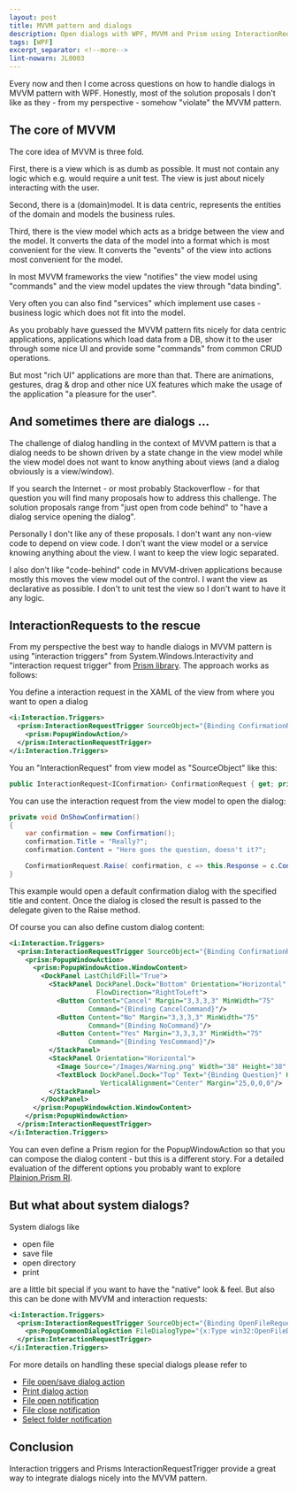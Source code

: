 ```yaml
---
layout: post
title: MVVM pattern and dialogs
description: Open dialogs with WPF, MVVM and Prism using InteractionRequests and PopupWindowAction.
tags: [WPF]
excerpt_separator: <!--more-->
lint-nowarn: JL0003
---
```


Every now and then I come across questions on how to handle dialogs in MVVM pattern with WPF.
Honestly, most of the solution proposals I don't like as they - from my perspective - somehow
"violate" the MVVM pattern.

<!--more-->

## The core of MVVM

The core idea of MVVM is three fold.

First, there is a view which is as dumb as possible. It must not contain any logic which e.g. would require a unit test. 
The view is just about nicely interacting with the user.

Second, there is a (domain)model. It is data centric, represents the entities of the domain and models the business rules.

Third, there is the view model which acts as a bridge between the view and the model. It converts the data of the model into 
a format which is most convenient for the view. It converts the "events" of the view into actions most convenient for the model.

In most MVVM frameworks the view "notifies" the view model using "commands" and the view model updates the view through "data binding".

Very often you can also find "services" which implement use cases - business logic which does not fit into the model.

As you probably have guessed the MVVM pattern fits nicely for data centric applications, applications which load data from a DB, show it
to the user through some nice UI and provide some "commands" from common CRUD operations.

But most "rich UI" applications are more than that. There are animations, gestures, drag & drop and other nice UX features which make
the usage of the application "a pleasure for the user".

## And sometimes there are dialogs ...

The challenge of dialog handling in the context of MVVM pattern is that a dialog needs to be shown driven by 
a state change in the view model while the view model does not want to know anything about views (and a dialog obviously is a view/window).

If you search the Internet - or most probably Stackoverflow - for that question you will find many proposals how to address 
this challenge. The solution proposals range from "just open from code behind" to "have a dialog service opening the dialog".

Personally I don't like any of these proposals. I don't want any non-view code to depend on view code. I don't want the view model or a service
knowing anything about the view. I want to keep the view logic separated.

I also don't like "code-behind" code in MVVM-driven applications because mostly this moves the view model out of the control. I want the view
as declarative as possible. I don't to unit test the view so I don't want to have it any logic.

## InteractionRequests to the rescue

From my perspective the best way to handle dialogs in MVVM pattern is using "interaction triggers" from System.Windows.Interactivity and
"interaction request trigger" from [Prism library](https://github.com/PrismLibrary/Prism). The approach works as follows:

You define a interaction request in the XAML of the view from where you want to open a dialog

```xml
<i:Interaction.Triggers>
  <prism:InteractionRequestTrigger SourceObject="{Binding ConfirmationRequest, Mode=OneWay}">
    <prism:PopupWindowAction/>
  </prism:InteractionRequestTrigger>
</i:Interaction.Triggers>
```

You an "InteractionRequest" from view model as "SourceObject" like this:

```csharp
public InteractionRequest<IConfirmation> ConfirmationRequest { get; private set; }
```

You can use the interaction request from the view model to open the dialog:

```csharp
private void OnShowConfirmation()
{
    var confirmation = new Confirmation();
    confirmation.Title = "Really?";
    confirmation.Content = "Here goes the question, doesn't it?";

    ConfirmationRequest.Raise( confirmation, c => this.Response = c.Confirmed ? "yes" : "no" );
}
```

This example would open a default confirmation dialog with the specified title and content. Once the dialog is closed the result
is passed to the delegate given to the Raise method.

Of course you can also define custom dialog content:

```xml
<i:Interaction.Triggers>
  <prism:InteractionRequestTrigger SourceObject="{Binding ConfirmationRequest, Mode=OneWay}">
    <prism:PopupWindowAction>
      <prism:PopupWindowAction.WindowContent>
        <DockPanel LastChildFill="True">
          <StackPanel DockPanel.Dock="Bottom" Orientation="Horizontal" Margin="3" 
                      FlowDirection="RightToLeft">
            <Button Content="Cancel" Margin="3,3,3,3" MinWidth="75" 
                    Command="{Binding CancelCommand}"/>
            <Button Content="No" Margin="3,3,3,3" MinWidth="75" 
                    Command="{Binding NoCommand}"/>
            <Button Content="Yes" Margin="3,3,3,3" MinWidth="75" 
                    Command="{Binding YesCommand}"/>
          </StackPanel>
          <StackPanel Orientation="Horizontal">
            <Image Source="/Images/Warning.png" Width="38" Height="38" Margin="10,0,0,0"/>
            <TextBlock DockPanel.Dock="Top" Text="{Binding Question}" HorizontalAlignment="Left" 
                       VerticalAlignment="Center" Margin="25,0,0,0"/>
          </StackPanel>
        </DockPanel>
      </prism:PopupWindowAction.WindowContent>
    </prism:PopupWindowAction>
  </prism:InteractionRequestTrigger>
</i:Interaction.Triggers>
```

You can even define a Prism region for the PopupWindowAction so that you can compose the dialog content - but this is a different story. For 
a detailed evaluation of the different options you probably want to explore [Plainion.Prism RI](https://github.com/plainionist/Plainion.Prism/tree/master/src/Plainion.RI).

## But what about system dialogs?

System dialogs like 
- open file
- save file
- open directory
- print

are a little bit special if you want to have the "native" look & feel. But also this can be done with MVVM and interaction requests:

```xml
<i:Interaction.Triggers>
  <prism:InteractionRequestTrigger SourceObject="{Binding OpenFileRequest, Mode=OneWay}">
    <pn:PopupCommonDialogAction FileDialogType="{x:Type win32:OpenFileDialog}"/>
  </prism:InteractionRequestTrigger>
</i:Interaction.Triggers>
```

For more details on handling these special dialogs please refer to

- [File open/save dialog action](https://github.com/plainionist/Plainion.Prism/blob/master/src/Plainion.Prism/Interactivity/PopupCommonDialogAction.cs)
- [Print dialog action](https://github.com/plainionist/Plainion.Prism/blob/master/src/Plainion.Prism/Interactivity/PopupPrintDialogAction.cs=)
- [File open notification](https://github.com/plainionist/Plainion.Prism/blob/master/src/Plainion.Prism/Interactivity/InteractionRequest/OpenFileDialogNotification.cs)
- [File close notification](https://github.com/plainionist/Plainion.Prism/blob/master/src/Plainion.Prism/Interactivity/InteractionRequest/SaveFileDialogNotification.cs)
- [Select folder notification](https://github.com/plainionist/Plainion.Prism/blob/master/src/Plainion.Prism/Interactivity/InteractionRequest/SelectFolderDialogNotification.cs)

## Conclusion

Interaction triggers and Prisms InteractionRequestTrigger provide a great way to integrate dialogs nicely into the MVVM pattern.


